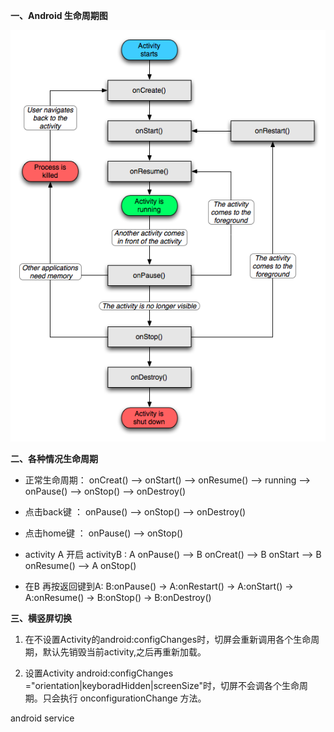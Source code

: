**一、Android 生命周期图**

![](/assets/生命周期.png)

**二、各种情况生命周期**

* 正常生命周期：  onCreat\(\) --&gt; onStart\(\) --&gt; onResume\(\) --&gt; running --&gt; onPause\(\) --&gt; onStop\(\) --&gt; onDestroy\(\)
* 点击back键   ：  onPause\(\) --&gt; onStop\(\) --&gt; onDestroy\(\)
* 点击home键  ：  onPause\(\) --&gt; onStop\(\)
* activity A 开启 activityB : A onPause\(\) --&gt; B onCreat\(\) --&gt; B onStart --&gt; B onResume\(\) --&gt; A onStop\(\)

* 在B 再按返回键到A: B:onPause\(\) -&gt; A:onRestart\(\) -&gt; A:onStart\(\) -&gt; A:onResume\(\) -&gt; B:onStop\(\) -&gt; B:onDestroy\(\)

**三、横竖屏切换**

1. 在不设置Activity的android:configChanges时，切屏会重新调用各个生命周期，默认先销毁当前activity,之后再重新加载。

2. 设置Activity android:configChanges ="orientation\|keyboradHidden\|screenSize"时，切屏不会调各个生命周期。只会执行 onconfigurationChange 方法。

android service





